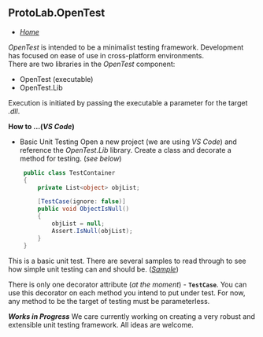 ## ProtoLab.OpenTest  
 - [*Home*](../README.md)  

*OpenTest* is intended to be a minimalist testing framework. Development has focused on ease of use in cross-platform environments.  
There are two libraries in the *OpenTest* component:  
 - OpenTest (executable)
 - OpenTest.Lib

Execution is initiated by passing the executable a parameter for the target *.dll*.

**How to ...(*VS Code*)**  
 - Basic Unit Testing
   Open a new project (we are using *VS Code*) and reference the *OpenTest.Lib* library. Create a class and decorate a method for testing. (*see below*)  

   ```c#
    public class TestContainer
    {
        private List<object> objList;

        [TestCase(ignore: false)]
        public void ObjectIsNull()
        {
            objList = null;
            Assert.IsNull(objList);
        }
    }
   ```
  This is a basic unit test. There are several samples to read through to see how simple unit testing can and should be. (*[Sample](main/src/dev/SM_Dev_02/ObjectTests.cs)*)

  There is only one decorator attribute (*at the moment*) - **`TestCase`**. You can use this decorator on each method you intend to put under test. For now, any method to be the target of testing must be parameterless.

  ***Works in Progress***
  We care currently working on creating a very robust and extensible unit testing framework. All ideas are welcome.